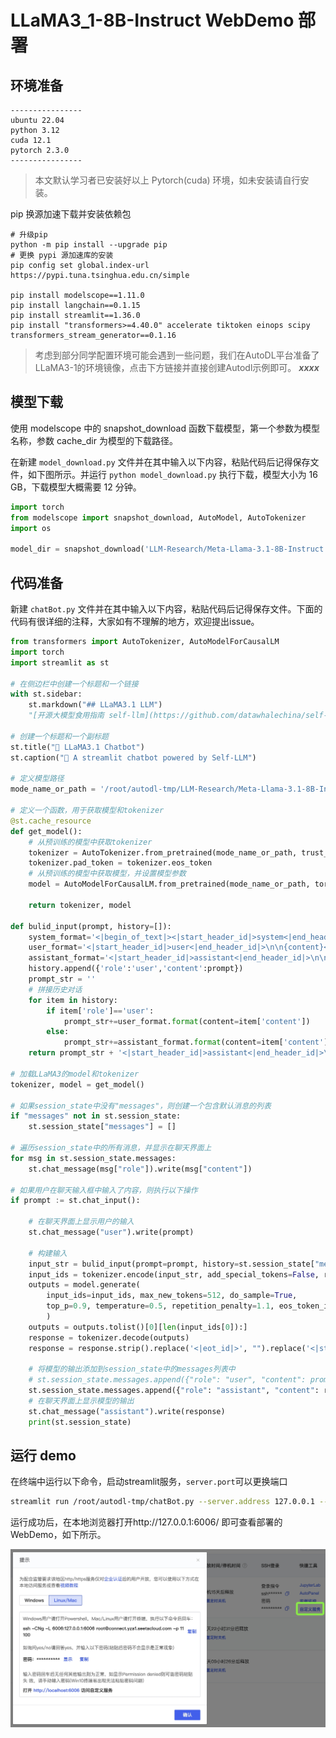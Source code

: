 # LLaMA3_1-8B-Instruct WebDemo 部署

## 环境准备  


```
----------------
ubuntu 22.04
python 3.12
cuda 12.1
pytorch 2.3.0
----------------
```
> 本文默认学习者已安装好以上 Pytorch(cuda) 环境，如未安装请自行安装。

pip 换源加速下载并安装依赖包

```shell
# 升级pip
python -m pip install --upgrade pip
# 更换 pypi 源加速库的安装
pip config set global.index-url https://pypi.tuna.tsinghua.edu.cn/simple

pip install modelscope==1.11.0
pip install langchain==0.1.15
pip install streamlit==1.36.0
pip install "transformers>=4.40.0" accelerate tiktoken einops scipy transformers_stream_generator==0.1.16
```  

> 考虑到部分同学配置环境可能会遇到一些问题，我们在AutoDL平台准备了LLaMA3-1的环境镜像，点击下方链接并直接创建Autodl示例即可。
> ***xxxx***


## 模型下载

使用 modelscope 中的 snapshot_download 函数下载模型，第一个参数为模型名称，参数 cache_dir 为模型的下载路径。

在新建 `model_download.py` 文件并在其中输入以下内容，粘贴代码后记得保存文件，如下图所示。并运行 `python model_download.py` 执行下载，模型大小为 16 GB，下载模型大概需要 12 分钟。

```python  
import torch
from modelscope import snapshot_download, AutoModel, AutoTokenizer
import os

model_dir = snapshot_download('LLM-Research/Meta-Llama-3.1-8B-Instruct', cache_dir='/root/autodl-tmp', revision='master')
```

## 代码准备

新建 `chatBot.py` 文件并在其中输入以下内容，粘贴代码后记得保存文件。下面的代码有很详细的注释，大家如有不理解的地方，欢迎提出issue。

```python
from transformers import AutoTokenizer, AutoModelForCausalLM
import torch
import streamlit as st

# 在侧边栏中创建一个标题和一个链接
with st.sidebar:
    st.markdown("## LLaMA3.1 LLM")
    "[开源大模型食用指南 self-llm](https://github.com/datawhalechina/self-llm.git)"

# 创建一个标题和一个副标题
st.title("💬 LLaMA3.1 Chatbot")
st.caption("🚀 A streamlit chatbot powered by Self-LLM")

# 定义模型路径
mode_name_or_path = '/root/autodl-tmp/LLM-Research/Meta-Llama-3.1-8B-Instruct'

# 定义一个函数，用于获取模型和tokenizer
@st.cache_resource
def get_model():
    # 从预训练的模型中获取tokenizer
    tokenizer = AutoTokenizer.from_pretrained(mode_name_or_path, trust_remote_code=True)
    tokenizer.pad_token = tokenizer.eos_token
    # 从预训练的模型中获取模型，并设置模型参数
    model = AutoModelForCausalLM.from_pretrained(mode_name_or_path, torch_dtype=torch.bfloat16).cuda()
  
    return tokenizer, model

def bulid_input(prompt, history=[]):
    system_format='<|begin_of_text|><|start_header_id|>system<|end_header_id|>\n\n{content}<|eot_id|>'
    user_format='<|start_header_id|>user<|end_header_id|>\n\n{content}<|eot_id|>'
    assistant_format='<|start_header_id|>assistant<|end_header_id|>\n\n{content}<|eot_id|>\n'
    history.append({'role':'user','content':prompt})
    prompt_str = ''
    # 拼接历史对话
    for item in history:
        if item['role']=='user':
            prompt_str+=user_format.format(content=item['content'])
        else:
            prompt_str+=assistant_format.format(content=item['content'])
    return prompt_str + '<|start_header_id|>assistant<|end_header_id|>\n\n'

# 加载LLaMA3的model和tokenizer
tokenizer, model = get_model()

# 如果session_state中没有"messages"，则创建一个包含默认消息的列表
if "messages" not in st.session_state:
    st.session_state["messages"] = []

# 遍历session_state中的所有消息，并显示在聊天界面上
for msg in st.session_state.messages:
    st.chat_message(msg["role"]).write(msg["content"])

# 如果用户在聊天输入框中输入了内容，则执行以下操作
if prompt := st.chat_input():
    
    # 在聊天界面上显示用户的输入
    st.chat_message("user").write(prompt)
    
    # 构建输入
    input_str = bulid_input(prompt=prompt, history=st.session_state["messages"])
    input_ids = tokenizer.encode(input_str, add_special_tokens=False, return_tensors='pt').cuda()
    outputs = model.generate(
        input_ids=input_ids, max_new_tokens=512, do_sample=True,
        top_p=0.9, temperature=0.5, repetition_penalty=1.1, eos_token_id=tokenizer.encode('<|eot_id|>')[0]
        )
    outputs = outputs.tolist()[0][len(input_ids[0]):]
    response = tokenizer.decode(outputs)
    response = response.strip().replace('<|eot_id|>', "").replace('<|start_header_id|>assistant<|end_header_id|>\n\n', '').strip()

    # 将模型的输出添加到session_state中的messages列表中
    # st.session_state.messages.append({"role": "user", "content": prompt})
    st.session_state.messages.append({"role": "assistant", "content": response})
    # 在聊天界面上显示模型的输出
    st.chat_message("assistant").write(response)
    print(st.session_state)
```

## 运行 demo

在终端中运行以下命令，启动streamlit服务，`server.port`可以更换端口
```bash
streamlit run /root/autodl-tmp/chatBot.py --server.address 127.0.0.1 --server.port 6006
```

运行成功后，在本地浏览器打开http://127.0.0.1:6006/ 即可查看部署的WebDemo，如下所示。

![alt text](./images/03-1.png)

